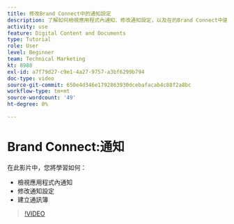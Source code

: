 ```yaml
---
title: 修改Brand Connect中的通知設定
description: 了解如何檢視應用程式內通知、修改通知設定，以及在的Brand Connect中建立通訊簿 [!UICONTROL Workfront DAM].
activity: use
feature: Digital Content and Documents
type: Tutorial
role: User
level: Beginner
team: Technical Marketing
kt: 8988
exl-id: a7f79d27-c9e1-4a27-9757-a3bf6299b794
doc-type: video
source-git-commit: 650e4d346e1792863930dcebafacab4c88f2a8bc
workflow-type: tm+mt
source-wordcount: '49'
ht-degree: 0%

---
```


# Brand Connect:通知

在此影片中，您將學習如何：

* 檢視應用程式內通知
* 修改通知設定
* 建立通訊簿

>[!VIDEO](https://video.tv.adobe.com/v/335250/?quality=12&learn=on)
